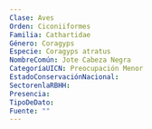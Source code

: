 ```yaml
---
Clase: Aves
Orden: Ciconiiformes
Familia: Cathartidae
Género: Coragyps
Especie: Coragyps atratus
NombreComún: Jote Cabeza Negra
CategoríaUICN: Preocupación Menor
EstadoConservaciónNacional: 
SectorenlaRBHH: 
Presencia: 
TipoDeDato: 
Fuente: ""
---
```

